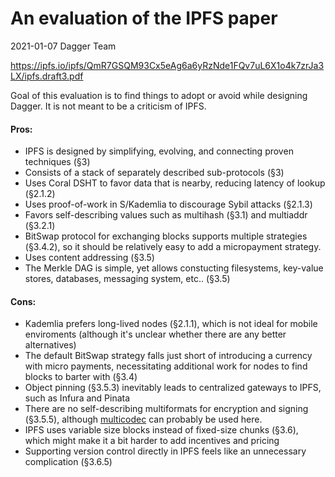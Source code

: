 An evaluation of the IPFS paper
===============================

2021-01-07 Dagger Team

https://ipfs.io/ipfs/QmR7GSQM93Cx5eAg6a6yRzNde1FQv7uL6X1o4k7zrJa3LX/ipfs.draft3.pdf

Goal of this evaluation is to find things to adopt or avoid while designing
Dagger. It is not meant to be a criticism of IPFS.

#### Pros:

+ IPFS is designed by simplifying, evolving, and connecting proven techniques
  (§3)
+ Consists of a stack of separately described sub-protocols (§3)
+ Uses Coral DSHT to favor data that is nearby, reducing latency of lookup
  (§2.1.2)
+ Uses proof-of-work in S/Kademlia to discourage Sybil attacks (§2.1.3)
+ Favors self-describing values such as multihash (§3.1) and multiaddr (§3.2.1)
+ BitSwap protocol for exchanging blocks supports multiple strategies (§3.4.2),
  so it should be relatively easy to add a micropayment strategy.
+ Uses content addressing (§3.5)
+ The Merkle DAG is simple, yet allows constucting filesystems,
  key-value stores, databases, messaging system, etc.. (§3.5)

#### Cons:

- Kademlia prefers long-lived nodes (§2.1.1), which is not ideal for mobile
  enviroments (although it's unclear whether there are any better alternatives)
- The default BitSwap strategy falls just short of introducing a currency with
  micro payments, necessitating additional work for nodes to find blocks to 
  barter with (§3.4)
- Object pinning (§3.5.3) inevitably leads to centralized gateways to IPFS, such
  as Infura and Pinata
- There are no self-describing multiformats for encryption and signing (§3.5.5),
  although [multicodec](https://github.com/multiformats/multicodec/) can
  probably be used here.
- IPFS uses variable size blocks instead of fixed-size chunks (§3.6), which
  might make it a bit harder to add incentives and pricing
- Supporting version control directly in IPFS feels like an unnecessary
  complication (§3.6.5)
